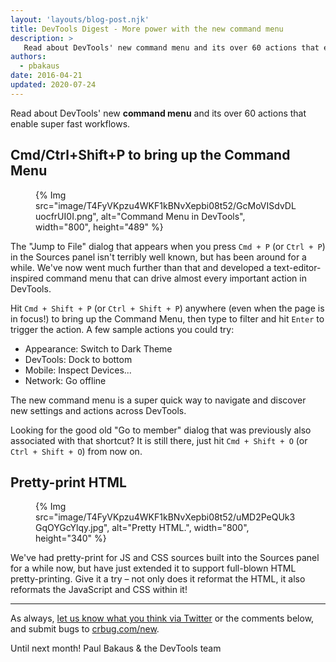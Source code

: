 ```yaml
---
layout: 'layouts/blog-post.njk'
title: DevTools Digest - More power with the new command menu 
description: >
   Read about DevTools' new command menu and its over 60 actions that enable super fast workflows.
authors:
  - pbakaus
date: 2016-04-21
updated: 2020-07-24
---
```



Read about DevTools' new **command menu** and its over 60 actions that enable super fast workflows.

## Cmd/Ctrl+Shift+P to bring up the Command Menu

<figure>
{% Img src="image/T4FyVKpzu4WKF1kBNvXepbi08t52/GcMoVISdvDLuocfrUI0I.png", alt="Command Menu in DevTools", width="800", height="489" %}
</figure>

The "Jump to File" dialog that appears when you press
`Cmd + P` (or `Ctrl + P`) in the Sources panel isn't terribly well known,
but has been around for a while. We've now went much further than that and
developed a text-editor-inspired command menu that can drive almost every
important action in DevTools.

Hit `Cmd + Shift + P`
(or `Ctrl + Shift + P`) anywhere (even when the page
is in focus!) to bring up the Command Menu, then type to filter and hit
`Enter` to trigger the action. A few sample actions you could try:

  * Appearance: Switch to Dark Theme
  * DevTools: Dock to bottom
  * Mobile: Inspect Devices...
  * Network: Go offline

The new command menu is a super quick way to navigate and discover new settings and actions across DevTools.

Looking for the good old "Go to member" dialog that was previously also
associated with that shortcut? It is still there, just hit
`Cmd + Shift + O`
(or `Ctrl + Shift + O`) from now on.

## Pretty-print HTML

<figure>
{% Img src="image/T4FyVKpzu4WKF1kBNvXepbi08t52/uMD2PeQUk3GqOYGcYlqy.jpg", alt="Pretty HTML.", width="800", height="340" %}
</figure>

We've had pretty-print for JS and CSS sources built into the Sources panel for
a while now, but have just extended it to support full-blown
HTML pretty-printing. Give it a try – not only does it reformat the HTML, it
also reformats the JavaScript and CSS within it!

- - -

As always, [let us know what you think via
Twitter](https://twitter.com/intent/tweet?text=%40ChromeDevTools) or the
comments below, and submit bugs to [crbug.com/new](https://crbug.com/new).

Until next month!
Paul Bakaus & the DevTools team

